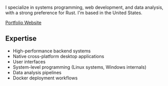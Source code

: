 I specialize in systems programming, web development, and data analysis, with a strong preference for Rust. I'm based in the United States.

[Portfolio Website](https://unfaded.dev)

## Expertise
- High-performance backend systems
- Native cross-platform desktop applications
- User interfaces
- System-level programming (Linux systems, Windows internals)
- Data analysis pipelines
- Docker deployment workflows
